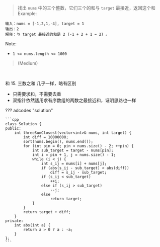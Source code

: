 <!-- prettier-ignore-start -->

> 找出 `nums` 中的三个整数，它们三个的和与 `target` 最接近，返回这个和 <br>
> Example:
```
输入：nums = [-1,2,1,-4], target = 1
输出：2
解释：与 target 最接近的和是 2 (-1 + 2 + 1 = 2) 。
```
Note:
>
- `1 <= nums.length <= 1000`
>
> (Medium)

<!-- prettier-ignore-end -->

<br>

和 15. 三数之和 几乎一样，略有区别

-   只需要求和，不需要去重
-   双指针依然适用求有序数组的两数之最接近和，证明思路也一样

??? adcodes "solution"

    ```cpp
    class Solution {
    public:
        int threeSumClosest(vector<int>& nums, int target) {
            int diff = 10000000;
            sort(nums.begin(), nums.end());
            for (int pin = 0; pin < nums.size() - 2; ++pin) {
                int sub_target = target - nums[pin];
                int i = pin + 1, j = nums.size() - 1;
                while (i < j) {
                    int s_ij = nums[i] + nums[j];
                    if (abs(s_ij - sub_target) < abs(diff))
                        diff = s_ij - sub_target;
                    if (s_ij < sub_target)
                        ++i;
                    else if (s_ij > sub_target)
                        --j;
                    else
                        return target;
                }
            }
            return target + diff;
        }
    private:
        int abs(int a) {
            return a > 0 ? a : -a;
        }
    };
    ```
